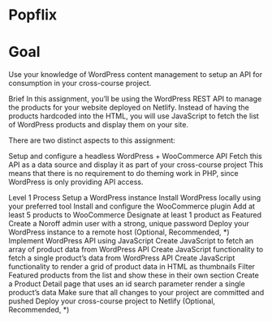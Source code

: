 # Popflix

<h1>Goal</h1>
Use your knowledge of WordPress content management to setup an API for consumption in your cross-course project.

Brief
In this assignment, you’ll be using the WordPress REST API to manage the products for your website deployed on Netlify. Instead of having the products hardcoded into the HTML, you will use JavaScript to fetch the list of WordPress products and display them on your site.

There are two distinct aspects to this assignment:

Setup and configure a headless WordPress + WooCommerce API
Fetch this API as a data source and display it as part of your cross-course project
This means that there is no requirement to do theming work in PHP, since WordPress is only providing API access.

Level 1 Process
Setup a WordPress instance
Install WordPress locally using your preferred tool
Install and configure the WooCommerce plugin
Add at least 5 products to WooCommerce
Designate at least 1 product as Featured
Create a Noroff admin user with a strong, unique password
Deploy your WordPress instance to a remote host (Optional, Recommended, *)
Implement WordPress API using JavaScript
Create JavaScript to fetch an array of product data from WordPress API
Create JavaScript functionality to fetch a single product’s data from WordPress API
Create JavaScript functionality to render a grid of product data in HTML as thumbnails
Filter Featured products from the list and show these in their own section
Create a Product Detail page that uses an id search parameter render a single product’s data
Make sure that all changes to your project are committed and pushed
Deploy your cross-course project to Netlify (Optional, Recommended, *)